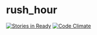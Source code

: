 # rush_hour


[![Stories in Ready](https://badge.waffle.io/adriennedomingus/rush_hour.png?label=ready&title=Ready)](http://waffle.io/adriennedomingus/rush_hour) [![Code Climate](https://codeclimate.com/github/adriennedomingus/rush_hour/badges/gpa.svg)](https://codeclimate.com/github/adriennedomingus/rush_hour)
